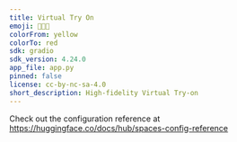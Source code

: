 ```yaml
---
title: Virtual Try On
emoji: 👕👔👚
colorFrom: yellow
colorTo: red
sdk: gradio
sdk_version: 4.24.0
app_file: app.py
pinned: false
license: cc-by-nc-sa-4.0
short_description: High-fidelity Virtual Try-on
---
```


Check out the configuration reference at https://huggingface.co/docs/hub/spaces-config-reference